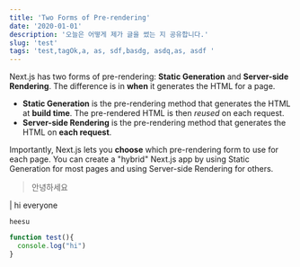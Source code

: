 ```yaml
---
title: 'Two Forms of Pre-rendering'
date: '2020-01-01'
description: '오늘은 어떻게 제가 글을 썼는 지 공유합니다.'
slug: 'test'
tags: 'test,tagOk,a, as, sdf,basdg, asdq,as, asdf '
---
```


Next.js has two forms of pre-rendering: **Static Generation** and **Server-side Rendering**. The difference is in **when** it generates the HTML for a page.

- **Static Generation** is the pre-rendering method that generates the HTML at **build time**. The pre-rendered HTML is then _reused_ on each request.
- **Server-side Rendering** is the pre-rendering method that generates the HTML on **each request**.

Importantly, Next.js lets you **choose** which pre-rendering form to use for each page. You can create a "hybrid" Next.js app by using Static Generation for most pages and using Server-side Rendering for others.

> 안녕하세요

| hi everyone

`heesu`

```javascript
function test(){
  console.log("hi")
}
```